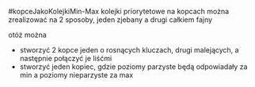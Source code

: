#kopceJakoKolejkiMin-Max
kolejki priorytetowe na kopcach można zrealizować na 2 sposoby, jeden zjebany a drugi całkiem fajny

otóż można
- stworzyć 2 kopce jeden o rosnących kluczach, drugi malejących, a następnie połączyć je liśćmi
- stworzyć jeden kopiec, gdzie poziomy parzyste będą odpowiadały za min a poziomy nieparzyste za max

